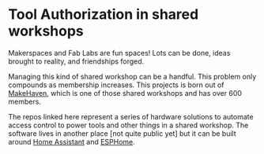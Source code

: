 # Tool Authorization in shared workshops
Makerspaces and Fab Labs are fun spaces! Lots can be done, ideas brought to reality, and friendships forged. 

Managing this kind of shared workshop can be a handful. This problem only compounds as membership increases. This projects is born out of [MakeHaven](https://www.makehaven.org/), which is one of those shared workshops and has over 600 members.

The repos linked here represent a series of hardware solutions to automate access control to power tools and other things in a shared workshop. The software lives in another place [not quite public yet] but it can be built around [Home Assistant](https://www.home-assistant.io/) and [ESPHome](https://esphome.io/).


<!--

**Here are some ideas to get you started:**

🙋‍♀️ A short introduction - what is your organization all about?
🌈 Contribution guidelines - how can the community get involved?
👩‍💻 Useful resources - where can the community find your docs? Is there anything else the community should know?
🍿 Fun facts - what does your team eat for breakfast?
🧙 Remember, you can do mighty things with the power of [Markdown](https://docs.github.com/github/writing-on-github/getting-started-with-writing-and-formatting-on-github/basic-writing-and-formatting-syntax)
-->

